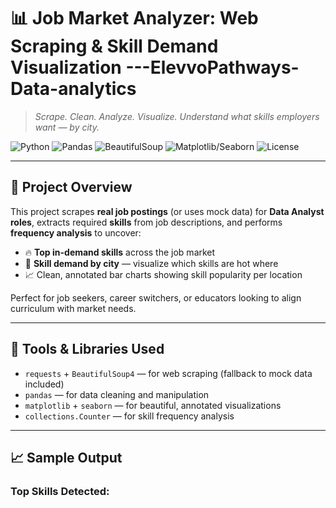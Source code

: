 
# 📊 Job Market Analyzer: Web Scraping & Skill Demand Visualization ---ElevvoPathways-Data-analytics

> *Scrape. Clean. Analyze. Visualize. Understand what skills employers want — by city.*

![Python](https://img.shields.io/badge/Python-3.8%2B-blue?logo=python)
![Pandas](https://img.shields.io/badge/Pandas-Data%20Analysis-green)
![BeautifulSoup](https://img.shields.io/badge/BeautifulSoup-Web%20Scraping-orange)
![Matplotlib/Seaborn](https://img.shields.io/badge/Visualization-Matplotlib%20%2B%20Seaborn-pink)
![License](https://img.shields.io/badge/License-MIT-lightgrey)

---

## 🎯 Project Overview

This project scrapes **real job postings** (or uses mock data) for **Data Analyst roles**, extracts required **skills** from job descriptions, and performs **frequency analysis** to uncover:

- 🔥 **Top in-demand skills** across the job market
- 🌆 **Skill demand by city** — visualize which skills are hot where
- 📈 Clean, annotated bar charts showing skill popularity per location

Perfect for job seekers, career switchers, or educators looking to align curriculum with market needs.

---

## 🧰 Tools & Libraries Used

- `requests` + `BeautifulSoup4` — for web scraping (fallback to mock data included)
- `pandas` — for data cleaning and manipulation
- `matplotlib` + `seaborn` — for beautiful, annotated visualizations
- `collections.Counter` — for skill frequency analysis

---

## 📈 Sample Output

### Top Skills Detected:
